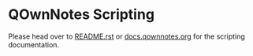# QOwnNotes Scripting

Please head over to [README.rst](README.rst) or
[docs.qownnotes.org](http://docs.qownnotes.org) for the scripting documentation.
